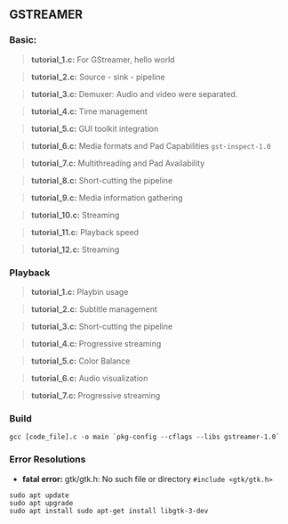 ## GSTREAMER

### Basic:
> **tutorial_1.c:** For GStreamer, hello world

> **tutorial_2.c:** Source - sink - pipeline

> **tutorial_3.c:** Demuxer: Audio and video were separated.

> **tutorial_4.c:** Time management

> **tutorial_5.c:** GUI toolkit integration

> **tutorial_6.c:** Media formats and Pad Capabilities `gst-inspect-1.0`

> **tutorial_7.c:** Multithreading and Pad Availability

> **tutorial_8.c:** Short-cutting the pipeline

> **tutorial_9.c:** Media information gathering

> **tutorial_10.c:** Streaming

> **tutorial_11.c:** Playback speed

> **tutorial_12.c:** Streaming


### Playback

> **tutorial_1.c:** Playbin usage

> **tutorial_2.c:** Subtitle management

> **tutorial_3.c:** Short-cutting the pipeline

> **tutorial_4.c:** Progressive streaming

> **tutorial_5.c:** Color Balance

> **tutorial_6.c:** Audio visualization

> **tutorial_7.c:** Progressive streaming


### Build

```
gcc [code_file].c -o main `pkg-config --cflags --libs gstreamer-1.0`
```

### Error Resolutions

- **fatal error:** gtk/gtk.h: No such file or directory `#include <gtk/gtk.h>`

```
sudo apt update
sudo apt upgrade
sudo apt install sudo apt-get install libgtk-3-dev
```
